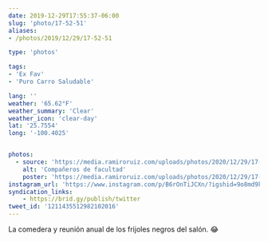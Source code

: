 ```yaml
---
date: 2019-12-29T17:55:37-06:00
slug: 'photo/17-52-51'
aliases:
- /photos/2019/12/29/17-52-51

type: 'photos'

tags:
- 'Ex Fav'
- 'Puro Carro Saludable'

lang: ''
weather: '65.62°F'
weather_summary: 'Clear'
weather_icon: 'clear-day'
lat: '25.7554'
long: '-100.4025'


photos:
  - source: 'https://media.ramiroruiz.com/uploads/photos/2020/12/29/17-52-51/compa%C3%B1eros-de-facultad.jpg'
    alt: 'Compañeros de facultad'
    poster: 'https://media.ramiroruiz.com/uploads/photos/2020/12/29/17-52-51/poster.'
instagram_url: 'https://www.instagram.com/p/B6rOnTiJCXn/?igshid=9o8md9kvxcmm'
syndication_links:
    - https://brid.gy/publish/twitter
tweet_id: '1211435512982102016'
---
```

La comedera y reunión anual de los frijoles negros del salón. 😂

 